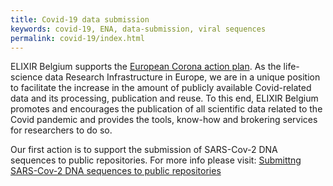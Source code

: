 ```yaml
---
title: Covid-19 data submission
keywords: covid-19, ENA, data-submission, viral sequences
permalink: covid-19/index.html
---
```


ELIXIR Belgium supports the [European Corona action plan](https://ec.europa.eu/info/sites/info/files/covid-firsteravscorona_actions.pdf). As the life-science data Research Infrastructure in Europe, we are in a unique position to facilitate the increase in the amount of publicly available Covid-related data and its processing, publication and reuse.
To this end, ELIXIR Belgium promotes and encourages the publication of all scientific data related to the Covid  pandemic and provides the tools, know-how and brokering services for researchers to do so.

Our first action is to support the submission of SARS-Cov-2 DNA sequences to public repositories. For more info please visit:
[Submittng SARS-Cov-2 DNA sequences to public repositories](sarscov2_submissions)
